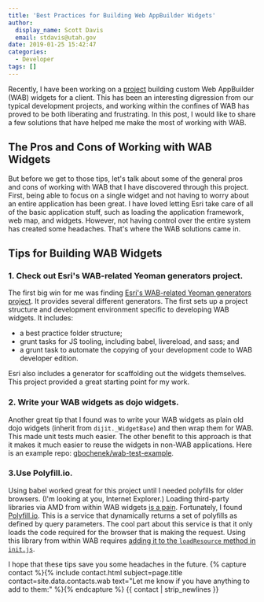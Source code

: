 ```yaml
---
title: 'Best Practices for Building Web AppBuilder Widgets'
author:
  display_name: Scott Davis
  email: stdavis@utah.gov
date: 2019-01-25 15:42:47
categories:
  - Developer
tags: []
---
```


Recently, I have been working on a [project](https://github.com/agrc/wfrc-wab-widgets/) building custom Web AppBuilder (WAB) widgets for a client. This has been an interesting digression from our typical development projects, and working within the confines of WAB has proved to be both liberating and frustrating. In this post, I would like to share a few solutions that have helped me make the most of working with WAB.

## The Pros and Cons of Working with WAB Widgets
But before we get to those tips, let's talk about some of the general pros and cons of working with WAB that I have discovered through this project. First, being able to focus on a single widget and not having to worry about an entire application has been great. I have loved letting Esri take care of all of the basic application stuff, such as loading the application framework, web map, and widgets. However, not having control over the entire system has created some headaches. That's where the WAB solutions came in.

## Tips for Building WAB Widgets

### 1. Check out Esri's WAB-related Yeoman generators project.

The first big win for me was finding [Esri's WAB-related Yeoman generators project](https://github.com/Esri/generator-esri-appbuilder-js). It provides several different generators. The first sets up a project structure and development environment specific to developing WAB widgets. It includes:
* a best practice folder structure;
* grunt tasks for JS tooling, including babel, livereload, and sass; and
* a grunt task to automate the copying of your development code to WAB developer edition.

Esri also includes a generator for scaffolding out the widgets themselves. This project provided a great starting point for my work.

### 2. Write your WAB widgets as dojo widgets.
Another great tip that I found was to write your WAB widgets as plain old dojo widgets (inherit from `dijit._WidgetBase`) and then wrap them for WAB. This made unit tests much easier. The other benefit to this approach is that it makes it much easier to reuse the widgets in non-WAB applications. Here is an example repo: [gbochenek/wab-test-example](https://github.com/gbochenek/wab-test-example).

### 3.Use Polyfill.io.
Using babel worked great for this project until I needed polyfills for older browsers. (I'm looking at you, Internet Explorer.) Loading third-party libraries via AMD from within WAB widgets [is a pain](https://developers.arcgis.com/web-appbuilder/sample-code/add-a-third-party-library.htm). Fortunately, I found [Polyfill.io](https://polyfill.io/v3/). This is a service that dynamically returns a set of polyfills as defined by query parameters. The cool part about this service is that it only loads the code required for the browser that is making the request. Using this library from within WAB requires [adding it to the `loadResource` method in `init.js`](https://github.com/agrc/wfrc-wab-widgets#add-a-polyfill-for-older-browsers).

I hope that these tips save you some headaches in the future. {% capture contact %}{% include contact.html
  subject=page.title
  contact=site.data.contacts.wab
  text="Let me know if you have anything to add to them:"
%}{% endcapture %} {{ contact | strip_newlines }}
